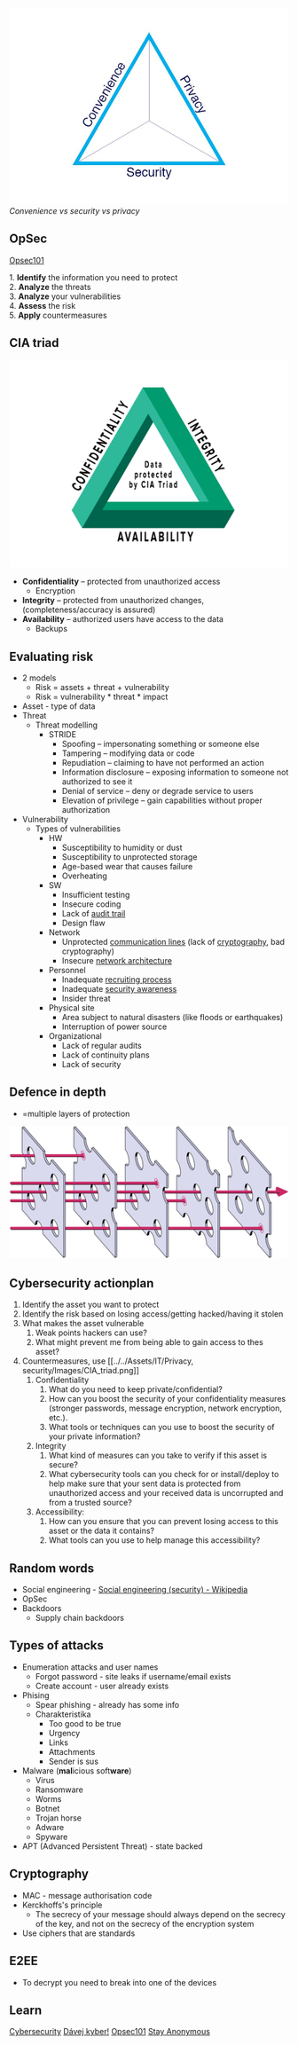 ![Convenience, privacy, security](../../Assets/IT/Privacy+security/Images/Security_privacy_convenience.jpg)
*Convenience vs security vs privacy*

## OpSec
[Opsec101](https://opsec101.org)

1. **Identify** the information you need to protect  
2. **Analyze** the threats  
3. **Analyze** your vulnerabilities  
4. **Assess** the risk  
5. **Apply** countermeasures

## CIA triad

![CIA triad](../../Assets/IT/Privacy+security/Images/CIA_triad.png)

 - **Confidentiality** – protected from unauthorized access
	- Encryption
- **Integrity** – protected from unauthorized changes, (completeness/accuracy is assured)
- **Availability** – authorized users have access to the data
	- Backups

## Evaluating risk
- 2 models
	- Risk = assets + threat + vulnerability
	- Risk = vulnerability * threat * impact
- Asset - type of data
- Threat
	- Threat modelling
		- STRIDE
			- Spoofing – impersonating something or someone else
			- Tampering – modifying data or code
			- Repudiation – claiming to have not performed an action
			- Information disclosure – exposing information to someone not authorized to see it
			- Denial of service – deny or degrade service to users
			- Elevation of privilege – gain capabilities without proper authorization
- Vulnerability
	- Types of vulnerabilities
		- HW
			- Susceptibility to humidity or dust
			- Susceptibility to unprotected storage
			- Age-based wear that causes failure
			- Overheating
		- SW
			- Insufficient testing
			- Insecure coding
			- Lack of [audit trail](https://en.wikipedia.org/wiki/Audit_trail)
			- Design flaw
		- Network
			- Unprotected [communication lines](https://en.wikipedia.org/w/index.php?title=Communication_line&action=edit&redlink=1) (lack of [cryptography](https://en.wikipedia.org/wiki/Cryptography), bad cryptography)
			- Insecure [network architecture](https://en.wikipedia.org/wiki/Network_architecture)
		- Personnel
			- Inadequate [recruiting process](https://en.wikipedia.org/w/index.php?title=Recruiting_process&action=edit&redlink=1)
			- Inadequate [security awareness](https://en.wikipedia.org/wiki/Security_awareness)
			- Insider threat
		- Physical site
			- Area subject to natural disasters (like floods or earthquakes)
			- Interruption of power source
		- Organizational
			- Lack of regular audits
			- Lack of continuity plans
			- Lack of security

## Defence in depth
- =multiple layers of protection

![Defence_layers](../../Assets/IT/Privacy+security/Images/Defence_layers.svg)

## Cybersecurity actionplan
1. Identify the asset you want to protect
2. Identify the risk based on losing access/getting hacked/having it stolen
3. What makes the asset vulnerable
	1. Weak points hackers can use?
	2. What might prevent me from being able to gain access to thes asset?
4. Countermeasures, use [[../../Assets/IT/Privacy, security/Images/CIA_triad.png]]
	1. Confidentiality
		1. What do you need to keep private/confidential?
		2. How can you boost the security of your confidentiality measures (stronger passwords, message encryption, network encryption, etc.).
		3. What tools or techniques can you use to boost the security of your private information?
	2. Integrity
		1. What kind of measures can you take to verify if this asset is secure?
		2. What cybersecurity tools can you check for or install/deploy to help make sure that your sent data is protected from unauthorized access and your received data is uncorrupted and from a trusted source?
	3. Accessibility:
		1. How can you ensure that you can prevent losing access to this asset or the data it contains?
		2. What tools can you use to help manage this accessibility?


## Random words
- Social engineering  - [Social engineering (security) - Wikipedia](https://en.wikipedia.org/wiki/Social_engineering_(security))
- OpSec
- Backdoors
	- Supply chain backdoors

## Types of attacks
- Enumeration attacks and user names
	- Forgot password - site leaks if username/email exists
	- Create account - user already exists
- Phising
	- Spear phishing - already has some info
	- Charakteristika
		- Too good to be true
		- Urgency
		- Links
		- Attachments
		- Sender is sus
- Malware (**mal**icious soft**ware**)
	- Virus
	- Ransomware
	- Worms
	- Botnet
	- Trojan horse
	- Adware
	- Spyware
- APT (Advanced Persistent Threat) - state backed

## Cryptography
- MAC - message authorisation code
- Kerckhoffs's principle
	- The secrecy of your message should always depend on the secrecy of the key, and not on the secrecy of the encryption system
- Use ciphers that are standards

## E2EE
- To decrypt you need to break into one of the devices

## Learn
[Cybersecurity](https://courses.minnalearn.com/en/courses/cybersecurity)
[Dávej kyber!](https://osveta.nukib.cz/course/view.php?id=67)
[Opsec101](https://opsec101.org)
[Stay Anonymous](https://www.youtube-nocookie.com/embed/a1i-3xwcSGA)